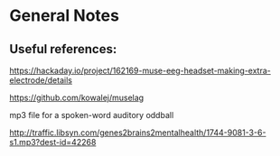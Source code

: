 # General Notes


## Useful references:

https://hackaday.io/project/162169-muse-eeg-headset-making-extra-electrode/details

https://github.com/kowalej/muselag


mp3 file for a spoken-word auditory oddball

http://traffic.libsyn.com/genes2brains2mentalhealth/1744-9081-3-6-s1.mp3?dest-id=42268


